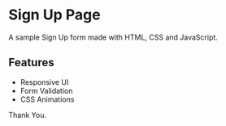 # Sign Up Page

A sample Sign Up form made with HTML, CSS and JavaScript.




## Features

- Responsive UI
- Form Validation
- CSS Animations

Thank You.
